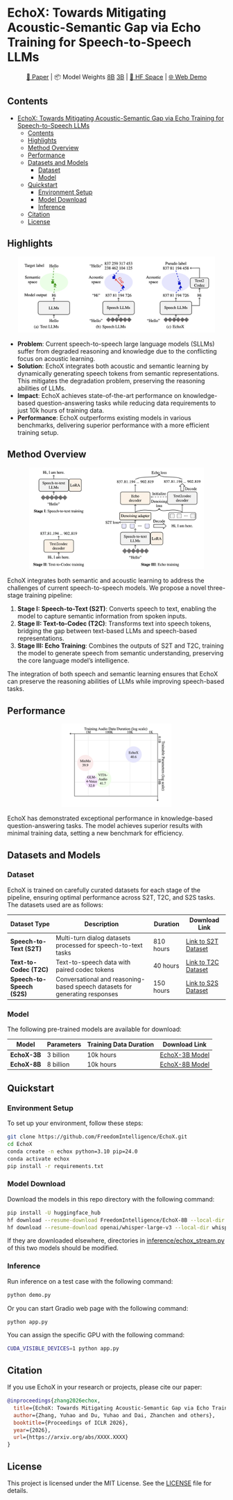 # EchoX: Towards Mitigating Acoustic-Semantic Gap via Echo Training for Speech-to-Speech LLMs

<!-- > **EchoX: Towards Mitigating Acoustic-Semantic Gap via Echo Training for Speech-to-Speech LLMs**  
> Yuhao Zhang, Yuhao Du, Zhanchen Dai, et al. — *Under review at ICLR 2026*  
> 📄 [Paper (to be added)](https://arxiv.org/abs/XXXX.XXXX) -->

<p align="center">
   <a href="https://arxiv.org/abs/XXXX.XXXX">📄 Paper</a> |
   📦 Model Weights <a href="https://huggingface.co/FreedomIntelligence/EchoX-8B">8B</a> <a href="https://huggingface.co/FreedomIntelligence/EchoX-3B">3B</a> |
  <a href="https://huggingface.co/spaces/FreedomIntelligence/EchoX">🚀 HF Space</a> |
  <a href="https://freedomintelligence.github.io/EchoX">🌐 Web Demo</a>
</p>


## Contents
- [EchoX: Towards Mitigating Acoustic-Semantic Gap via Echo Training for Speech-to-Speech LLMs](#echox-towards-mitigating-acoustic-semantic-gap-via-echo-training-for-speech-to-speech-llms)
  - [Contents](#contents)
  - [Highlights](#highlights)
  - [Method Overview](#method-overview)
  - [Performance](#performance)
  - [Datasets and Models](#datasets-and-models)
    - [Dataset](#dataset)
    - [Model](#model)
  - [Quickstart](#quickstart)
    - [Environment Setup](#environment-setup)
    - [Model Download](#model-download)
    - [Inference](#inference)
  - [Citation](#citation)
  - [License](#license)

## Highlights

<p align="center">
  <img src="asset/problem_figure.png" alt="Problem" style="width:90%;">
</div>

- **Problem**: Current speech-to-speech large language models (SLLMs) suffer from degraded reasoning and knowledge due to the conflicting focus on acoustic learning.
- **Solution**: EchoX integrates both acoustic and semantic learning by dynamically generating speech tokens from semantic representations. This mitigates the degradation problem, preserving the reasoning abilities of LLMs.
- **Impact**: EchoX achieves state-of-the-art performance on knowledge-based question-answering tasks while reducing data requirements to just 10k hours of training data.
- **Performance**: EchoX outperforms existing models in various benchmarks, delivering superior performance with a more efficient training setup.

## Method Overview

<p align="center">
  <img src="asset/method.png" alt="Method" style="width:80%;">
</div>

EchoX integrates both semantic and acoustic learning to address the challenges of current speech-to-speech models. We propose a novel three-stage training pipeline:

1. **Stage I: Speech-to-Text (S2T)**: Converts speech to text, enabling the model to capture semantic information from spoken inputs.
2. **Stage II: Text-to-Codec (T2C)**: Transforms text into speech tokens, bridging the gap between text-based LLMs and speech-based representations.
3. **Stage III: Echo Training**: Combines the outputs of S2T and T2C, training the model to generate speech from semantic understanding, preserving the core language model’s intelligence.

The integration of both speech and semantic learning ensures that EchoX can preserve the reasoning abilities of LLMs while improving speech-based tasks.

## Performance

<p align="center">
  <img src="asset/performance.png" alt="Performance" style="width:50%;">
</div>

EchoX has demonstrated exceptional performance in knowledge-based question-answering tasks. The model achieves superior results with minimal training data, setting a new benchmark for efficiency.

## Datasets and Models

### Dataset
EchoX is trained on carefully curated datasets for each stage of the pipeline, ensuring optimal performance across S2T, T2C, and S2S tasks. The datasets used are as follows:

| Dataset Type           | Description                                                              | Duration                   | Download Link                                      |
| ---------------------- | ------------------------------------------------------------------------ | ---------------------- | -------------------------------------------------- |
| **Speech-to-Text (S2T)** | Multi-turn dialog datasets processed for speech-to-text tasks             | 810 hours              | [Link to S2T Dataset](https://huggingface.co/datasets/FreedomIntelligence/EchoX-Dataset) |
| **Text-to-Codec (T2C)** | Text-to-speech data with paired codec tokens                              | 40 hours               | [Link to T2C Dataset](https://huggingface.co/datasets/FreedomIntelligence/EchoX-Dataset) |
| **Speech-to-Speech (S2S)** | Conversational and reasoning-based speech datasets for generating responses | 150 hours              | [Link to S2S Dataset](https://huggingface.co/datasets/FreedomIntelligence/EchoX-Dataset) |

### Model
The following pre-trained models are available for download:

| Model     | Parameters | Training Data Duration   | Download Link                                      |
| --------- | ---------- | --------------- | -------------------------------------------------- |
| **EchoX-3B** | 3 billion  | 10k hours       | [EchoX-3B Model](https://huggingface.co/FreedomIntelligence/EchoX-3B) |
| **EchoX-8B** | 8 billion  | 10k hours       | [EchoX-8B Model](https://huggingface.co/FreedomIntelligence/EchoX-8B) |

## Quickstart

### Environment Setup
To set up your environment, follow these steps:
```bash
git clone https://github.com/FreedomIntelligence/EchoX.git
cd EchoX
conda create -n echox python=3.10 pip=24.0
conda activate echox
pip install -r requirements.txt
```

### Model Download
Download the models in this repo directory with the following command:

```bash
pip install -U huggingface_hub
hf download --resume-download FreedomIntelligence/EchoX-8B --local-dir EchoX-8B
hf download --resume-download openai/whisper-large-v3 --local-dir whisper-large-v3
```

If they are downloaded elsewhere, directories in [inference/echox_stream.py](inference/echox_stream.py) of this two models should be modified.

### Inference
Run inference on a test case with the following command:
```bash
python demo.py
```

Or you can start Gradio web page with the following command:
```bash
python app.py
```

You can assign the specific GPU with the following command:
```bash
CUDA_VISIBLE_DEVICES=1 python app.py
```

## Citation
If you use EchoX in your research or projects, please cite our paper:

```bibtex
@inproceedings{zhang2026echox,
  title={EchoX: Towards Mitigating Acoustic-Semantic Gap via Echo Training for Speech-to-Speech LLMs},
  author={Zhang, Yuhao and Du, Yuhao and Dai, Zhanchen and others},
  booktitle={Proceedings of ICLR 2026},
  year={2026},
  url={https://arxiv.org/abs/XXXX.XXXX}
}
```

## License
This project is licensed under the MIT License. See the [LICENSE](LICENSE) file for details.
